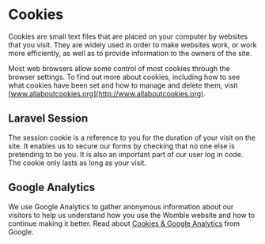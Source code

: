 Cookies
=======

Cookies are small text files that are placed on your computer by websites that you visit. They are widely used in order to make websites work, or work more efficiently, as well as to provide information to the owners of the site.

Most web browsers allow some control of most cookies through the browser settings. To find out more about cookies, including how to see what cookies have been set and how to manage and delete them, visit [www.allaboutcookies.org](http://www.allaboutcookies.org).

Laravel Session
---------------

The session cookie is a reference to you for the duration of your visit on the site.  It enables us to secure our forms by checking that no one else is pretending to be you.  It is also an important part of our user log in code.  The cookie only lasts as long as your visit.

Google Analytics
----------------

We use Google Analytics to gather anonymous information about our visitors to help us understand how you use the Womble website and how to continue making it better.  Read about [Cookies & Google Analytics](http://code.google.com/apis/analytics/docs/concepts/gaConceptsCookies.html) from Google.
